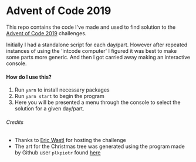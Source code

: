 # Advent of Code 2019

This repo contains the code I've made and used to find solution to the [Advent of Code 2019](https://adventofcode.com/2019) challenges.

Initially I had a standalone script for each day/part. However after repeated instances of using the 'intcode computer' I figured it was best to make some parts more generic. And then I got carried away making an interactive console.

#### How do I use this?
1) Run `yarn` to install necessary packages
2) Run `yarn start` to begin the program
3) Here you will be presented a menu through the console to select the solution for a given day/part.


###### Credits
- Thanks to [Eric Wastl](http://was.tl/) for hosting the challenge
- The art for the Christmas tree was generated using the program made by Github user `plkpiotr` found [here](https://github.com/plkpiotr/christmas-tree)
